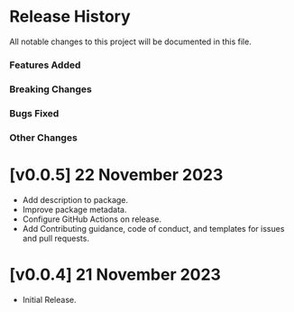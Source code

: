 # Release History

All notable changes to this project will be documented in this file.

### Features Added

### Breaking Changes

### Bugs Fixed

### Other Changes

# [v0.0.5] 22 November 2023

- Add description to package.
- Improve package metadata.
- Configure GitHub Actions on release.
- Add Contributing guidance, code of conduct, and templates for issues and pull requests.

# [v0.0.4] 21 November 2023

- Initial Release.
